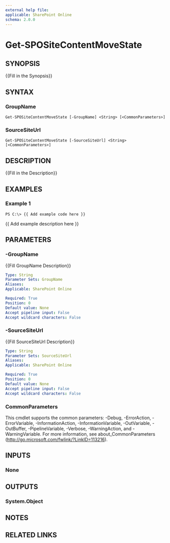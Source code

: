 ```yaml
---
external help file: 
applicable: SharePoint Online
schema: 2.0.0
---
```


# Get-SPOSiteContentMoveState

## SYNOPSIS
{{Fill in the Synopsis}}

## SYNTAX

### GroupName
```
Get-SPOSiteContentMoveState [-GroupName] <String> [<CommonParameters>]
```

### SourceSiteUrl
```
Get-SPOSiteContentMoveState [-SourceSiteUrl] <String> [<CommonParameters>]
```

## DESCRIPTION
{{Fill in the Description}}

## EXAMPLES

### Example 1 
```
PS C:\> {{ Add example code here }}
```

{{ Add example description here }}

## PARAMETERS

### -GroupName
{{Fill GroupName Description}}

```yaml
Type: String
Parameter Sets: GroupName
Aliases: 
Applicable: SharePoint Online

Required: True
Position: 0
Default value: None
Accept pipeline input: False
Accept wildcard characters: False
```

### -SourceSiteUrl
{{Fill SourceSiteUrl Description}}

```yaml
Type: String
Parameter Sets: SourceSiteUrl
Aliases: 
Applicable: SharePoint Online

Required: True
Position: 0
Default value: None
Accept pipeline input: False
Accept wildcard characters: False
```

### CommonParameters
This cmdlet supports the common parameters: -Debug, -ErrorAction, -ErrorVariable, -InformationAction, -InformationVariable, -OutVariable, -OutBuffer, -PipelineVariable, -Verbose, -WarningAction, and -WarningVariable. For more information, see about_CommonParameters (http://go.microsoft.com/fwlink/?LinkID=113216).

## INPUTS

### None

## OUTPUTS

### System.Object

## NOTES

## RELATED LINKS

